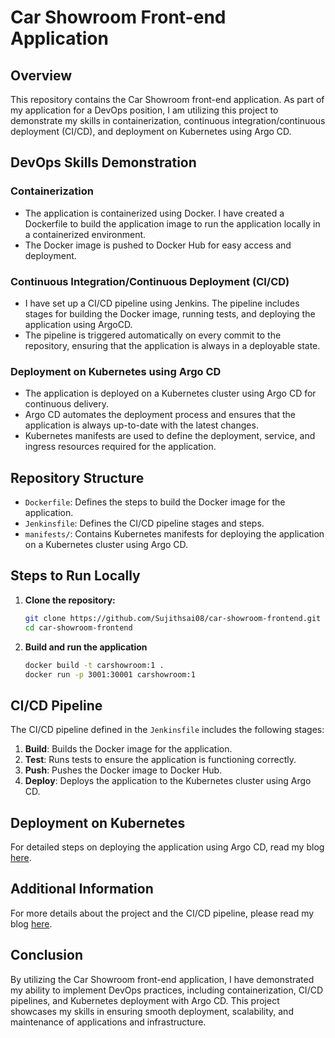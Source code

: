 
# Car Showroom Front-end Application

## Overview

This repository contains the Car Showroom front-end application. As part of my application for a DevOps position, I am utilizing this project to demonstrate my skills in containerization, continuous integration/continuous deployment (CI/CD), and deployment on Kubernetes using Argo CD.

## DevOps Skills Demonstration

### Containerization
- The application is containerized using Docker. I have created a Dockerfile to build the application image  to run the application locally in a containerized environment.
- The Docker image is pushed to Docker Hub for easy access and deployment.

### Continuous Integration/Continuous Deployment (CI/CD)
- I have set up a CI/CD pipeline using Jenkins. The pipeline includes stages for building the Docker image, running tests, and deploying the application using ArgoCD.
- The pipeline is triggered automatically on every commit to the repository, ensuring that the application is always in a deployable state.

### Deployment on Kubernetes using Argo CD
- The application is deployed on a Kubernetes cluster using Argo CD for continuous delivery.
- Argo CD automates the deployment process and ensures that the application is always up-to-date with the latest changes.
- Kubernetes manifests are used to define the deployment, service, and ingress resources required for the application.

## Repository Structure
- `Dockerfile`: Defines the steps to build the Docker image for the application.
- `Jenkinsfile`: Defines the CI/CD pipeline stages and steps.
- `manifests/`: Contains Kubernetes manifests for deploying the application on a Kubernetes cluster using Argo CD.

## Steps to Run Locally
1. **Clone the repository:**
   ```sh
   git clone https://github.com/Sujithsai08/car-showroom-frontend.git
   cd car-showroom-frontend
   ```

2. **Build and run the application**
   ```sh
   docker build -t carshowroom:1 .
   docker run -p 3001:30001 carshowroom:1 
   ```

## CI/CD Pipeline
The CI/CD pipeline defined in the `Jenkinsfile` includes the following stages:
1. **Build**: Builds the Docker image for the application.
2. **Test**: Runs tests to ensure the application is functioning correctly.
3. **Push**: Pushes the Docker image to Docker Hub.
4. **Deploy**: Deploys the application to the Kubernetes cluster using Argo CD.

## Deployment on Kubernetes
For detailed steps on deploying the application using Argo CD, read my blog [here](https://sujith08.hashnode.dev/end-to-end-cicd-project-using-jenkins-and-argocd).

## Additional Information
For more details about the project and the CI/CD pipeline, please read my blog [here](https://sujith08.hashnode.dev/end-to-end-cicd-project-using-jenkins-and-argocd).



## Conclusion
By utilizing the Car Showroom front-end application, I have demonstrated my ability to implement DevOps practices, including containerization, CI/CD pipelines, and Kubernetes deployment with Argo CD. This project showcases my skills in ensuring smooth deployment, scalability, and maintenance of applications and infrastructure.

